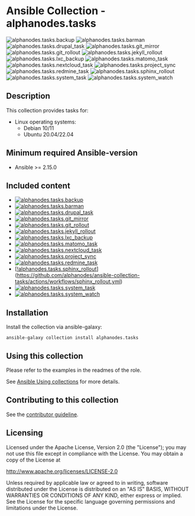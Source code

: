 # Ansible Collection - alphanodes.tasks

![alphanodes.tasks.backup](https://github.com/AlphaNodes/ansible-collection-tasks/workflows/alphanodes.tasks.backup/badge.svg)
![alphanodes.tasks.barman](https://github.com/AlphaNodes/ansible-collection-tasks/workflows/alphanodes.tasks.barman/badge.svg)
![alphanodes.tasks.drupal_task](https://github.com/AlphaNodes/ansible-collection-tasks/workflows/alphanodes.tasks.drupal_task/badge.svg)
![alphanodes.tasks.git_mirror](https://github.com/AlphaNodes/ansible-collection-tasks/workflows/alphanodes.tasks.git_mirror/badge.svg)
![alphanodes.tasks.git_rollout](https://github.com/AlphaNodes/ansible-collection-tasks/workflows/alphanodes.tasks.git_rollout/badge.svg)
![alphanodes.tasks.jekyll_rollout](https://github.com/AlphaNodes/ansible-collection-tasks/workflows/alphanodes.tasks.jekyll_rollout/badge.svg)
![alphanodes.tasks.lxc_backup](https://github.com/AlphaNodes/ansible-collection-tasks/workflows/alphanodes.tasks.lxc_backup/badge.svg)
![alphanodes.tasks.matomo_task](https://github.com/AlphaNodes/ansible-collection-tasks/workflows/alphanodes.tasks.matomo_task/badge.svg)
![alphanodes.tasks.nextcloud_task](https://github.com/AlphaNodes/ansible-collection-tasks/workflows/alphanodes.tasks.nextcloud_task/badge.svg)
![alphanodes.tasks.project_sync](https://github.com/AlphaNodes/ansible-collection-tasks/workflows/alphanodes.tasks.project_sync/badge.svg)
![alphanodes.tasks.redmine_task](https://github.com/AlphaNodes/ansible-collection-tasks/workflows/alphanodes.tasks.redmine_task/badge.svg)
![alphanodes.tasks.sphinx_rollout](https://github.com/AlphaNodes/ansible-collection-tasks/workflows/alphanodes.tasks.sphinx_rollout/badge.svg)
![alphanodes.tasks.system_task](https://github.com/AlphaNodes/ansible-collection-tasks/workflows/alphanodes.tasks.system_task/badge.svg)
![alphanodes.tasks.system_watch](https://github.com/AlphaNodes/ansible-collection-tasks/workflows/alphanodes.tasks.system_watch/badge.svg)

## Description

This collection provides tasks for:

- Linux operating systems:
  - Debian 10/11
  - Ubuntu 20.04/22.04

## Minimum required Ansible-version

- Ansible >= 2.15.0

## Included content

- [![alphanodes.tasks.backup](https://github.com/alphanodes/ansible-collection-tasks/actions/workflows/backup.yml/badge.svg)](https://github.com/alphanodes/ansible-collection-tasks/actions/workflows/backup.yml)
- [![alphanodes.tasks.barman](https://github.com/alphanodes/ansible-collection-tasks/actions/workflows/barman.yml/badge.svg)](https://github.com/alphanodes/ansible-collection-tasks/actions/workflows/barman.yml)
- [![alphanodes.tasks.drupal_task](https://github.com/alphanodes/ansible-collection-tasks/actions/workflows/drupal_task.yml/badge.svg)](https://github.com/alphanodes/ansible-collection-tasks/actions/workflows/drupal_task.yml)
- [![alphanodes.tasks.git_mirror](https://github.com/alphanodes/ansible-collection-tasks/actions/workflows/git_mirror.yml/badge.svg)](https://github.com/alphanodes/ansible-collection-tasks/actions/workflows/git_mirror.yml)
- [![alphanodes.tasks.git_rollout](https://github.com/alphanodes/ansible-collection-tasks/actions/workflows/git_rollout.yml/badge.svg)](https://github.com/alphanodes/ansible-collection-tasks/actions/workflows/git_rollout.yml)
- [![alphanodes.tasks.jekyll_rollout](https://github.com/alphanodes/ansible-collection-tasks/actions/workflows/jekyll_rollout.yml/badge.svg)](https://github.com/alphanodes/ansible-collection-tasks/actions/workflows/jekyll_rollout.yml)
- [![alphanodes.tasks.lxc_backup](https://github.com/alphanodes/ansible-collection-tasks/actions/workflows/lxc_backup.yml/badge.svg)](https://github.com/alphanodes/ansible-collection-tasks/actions/workflows/lxc_backup.yml)
- [![alphanodes.tasks.matomo_task](https://github.com/alphanodes/ansible-collection-tasks/actions/workflows/matomo_task.yml/badge.svg)](https://github.com/alphanodes/ansible-collection-tasks/actions/workflows/matomo_task.yml)
- [![alphanodes.tasks.nextcloud_task](https://github.com/alphanodes/ansible-collection-tasks/actions/workflows/nextcloud_task.yml/badge.svg)](https://github.com/alphanodes/ansible-collection-tasks/actions/workflows/nextcloud_task.yml)
- [![alphanodes.tasks.project_sync](https://github.com/alphanodes/ansible-collection-tasks/actions/workflows/project_sync.yml/badge.svg)](https://github.com/alphanodes/ansible-collection-tasks/actions/workflows/project_sync.yml)
- [![alphanodes.tasks.redmine_task](https://github.com/alphanodes/ansible-collection-tasks/actions/workflows/redmine_task.yml/badge.svg)](https://github.com/alphanodes/ansible-collection-tasks/actions/workflows/redmine_task.yml)
- [[!alphanodes.tasks.sphinx_rollout](https://github.com/alphanodes/ansible-collection-tasks/actions/workflows/sphinx_rollout.yml/badge.svg)](<https://github.com/alphanodes/ansible-collection-tasks/actions/workflows/sphinx_rollout.yml>)
- [![alphanodes.tasks.system_task](https://github.com/alphanodes/ansible-collection-tasks/actions/workflows/system_task.yml/badge.svg)](https://github.com/alphanodes/ansible-collection-tasks/actions/workflows/system_task.yml)
- [![alphanodes.tasks.system_watch](https://github.com/alphanodes/ansible-collection-tasks/actions/workflows/system_watch.yml/badge.svg)](https://github.com/alphanodes/ansible-collection-tasks/actions/workflows/system_watch.yml)

## Installation

Install the collection via ansible-galaxy:

`ansible-galaxy collection install alphanodes.tasks`

## Using this collection

Please refer to the examples in the readmes of the role.

See [Ansible Using collections](https://docs.ansible.com/ansible/latest/user_guide/collections_using.html) for more details.

## Contributing to this collection

See the [contributor guideline](CONTRIBUTING.md).

## Licensing

Licensed under the Apache License, Version 2.0 (the "License"); you may not use this file except in compliance with the License. You may obtain a copy of the License at

<http://www.apache.org/licenses/LICENSE-2.0>

Unless required by applicable law or agreed to in writing, software distributed under the License is distributed on an "AS IS" BASIS, WITHOUT WARRANTIES OR CONDITIONS OF ANY KIND, either express or implied. See the License for the specific language governing permissions and limitations under the License.
